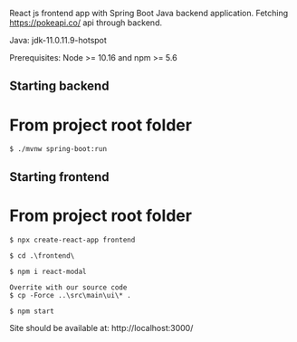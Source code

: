 React js frontend app with Spring Boot Java backend application. Fetching https://pokeapi.co/ api through backend.

Java: jdk-11.0.11.9-hotspot

Prerequisites: Node >= 10.16 and npm >= 5.6

## Starting backend
From project root folder
===
```
$ ./mvnw spring-boot:run

```

## Starting frontend
From project root folder
===
```
$ npx create-react-app frontend

$ cd .\frontend\

$ npm i react-modal

Overrite with our source code
$ cp -Force ..\src\main\ui\* .

$ npm start
```

Site should be available at:
http://localhost:3000/
